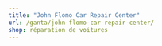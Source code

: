 ```yaml
---
title: "John Flomo Car Repair Center"
url: /ganta/john-flomo-car-repair-center/
shop: réparation de voitures
---
```


